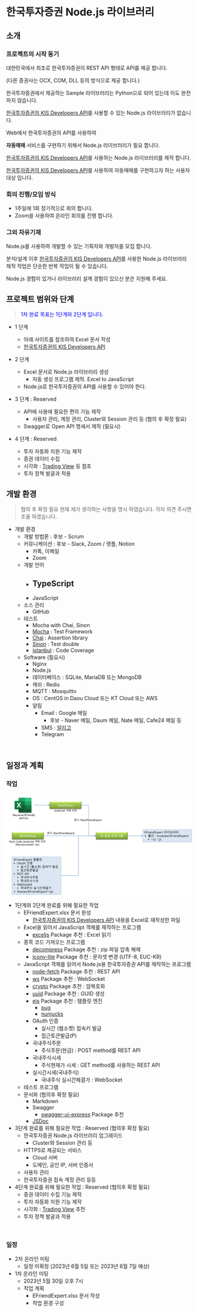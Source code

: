 # 한국투자증권 Node.js 라이브러리



## 소개

  

### 프로젝트의 시작 동기

   

대한민국에서 최초로 한국투자증권이 REST API 형태로 API를 제공 합니다.

(다른 증권사는 OCX, COM, DLL 등의 방식으로 제공 합니다.)

  

한국투자증권에서 제공하는 Sample 라이브러리는 Python으로 되어 있는데 이도 완전하지 않습니다.

  

[한국투자증권의 KIS Developers API](https://apiportal.koreainvestment.com/apiservice/)를 사용할 수 있는 Node.js 라이브러리가 없습니다.

  

Web에서 한국투자증권의 API를 사용하여

**자동매매** 서비스를 구현하기 위해서 Node.js 라이브러리가 필요 합니다.

[한국투자증권의 KIS Developers API](https://apiportal.koreainvestment.com/apiservice/)를 사용하는 Node.js 라이브러리를 제작 합니다.

   

[한국투자증권의 KIS Developers API](https://apiportal.koreainvestment.com/apiservice/)를 사용하여 자동매매를 구현하고자 하는 사용자 대상 입니다.

 

### 회의 진행/모임 방식 

   

- 1주일에 1회 정기적으로 회의 합니다.
- Zoom을 사용하여 온라인 회의를 진행 합니다.

   

### 그외 자유기재 

  

Node.js를 사용하여 개발할 수 있는 기획자와 개발자를 모집 합니다.

  

분석/설계 이후 [한국투자증권의 KIS Developers API](https://apiportal.koreainvestment.com/apiservice/)를 사용한 Node.js 라이브러리 제작 작업은 단순한 반복 작업이 될 수 있습니다.

Node.js 경험이 있거나 라이브러리 설계 경험이 있으신 분은 지원해 주세요.

  

## 프로젝트 범위와 단계

> <span style="color: blue;">1차 완료 목표는 1단계와 2단계 입니다.</span>

  

- 1 단계
  -   아래 사이트를 참조하여 Excel 문서 작성
  - [한국투자증권의 KIS Developers API](https://apiportal.koreainvestment.com/apiservice/)

- 2 단계
  - Excel 문서로 Node.js 라이브러리 생성
    -   자동 생성 프로그램 제작. Excel to JavaScript
  -   Node.js로 한국투자증권의 API를 사용할 수 있어야 한다.

- 3 단계 : Reserved
  - API에 사용에 필요한 편의 기능 제작
    -   사용자 관리, 계정 관리, Cluster와 Session 관리 등 (협의 후 확정 필요)
  -   Swagger로 Open API 명세서 제작 (필요시)

-   4 단계 : Reserved
    -   투자 자동화 지원 기능 제작
    -   증권 데이터 수집
    -   시각화 : [Trading View](https://kr.tradingview.com/chart/) 등 참조
    -   투자 정책 발굴과 적용

  

## 개발 환경

> 협의 후 확정 필요
> 현재 제가 생각하는 사항을 명시 하였습니다.
> 각자 의견 주시면 조율 하겠습니다.  

  


-   개발 환경
    -   개발 방법론 : 후보 - Scrum
    -   커뮤니케이션 : 후보 - Slack, Zoom / 렛플, Notion
        -   카톡, 이메일
        -   Zoom
    -   개발 언어
        -   TypeScript
            -   
        -   JavaScript
    -   소스 관리
        -   GitHub
    -   테스트
        -   Mocha with Chai, Sinon
        -   [Mocha](https://mochajs.org/) : Test Framework
        -   [Chai](https://www.chaijs.com/) : Assertion library
        -   [Sinon](https://sinonjs.org/) : Test double
        -   [istanbul](https://istanbul.js.org/) : Code Coverage
    -   Software (필요시)
        -   Nginx
        -   Node.js
        -   데이터베이스 : SQLite, MariaDB 또는 MongoDB
        -   캐쉬 : Redis
        -   MQTT : Mosquitto
        -   OS : CentOS in Daou Cloud 또는 KT Cloud 또는 AWS
        -   알림
            -   Email : Google 메일
                -   후보 - Naver 메일, Daum 메일, Nate 메일, Cafe24 메일 등
            -   SMS : [알리고](https://smartsms.aligo.in/admin/api/spec.html)
            -   Telegram

​    

## 일정과 계획

  

### 작업

  

![1단계와 2단계 업무 범위](files/img/업무_범위.png)

  

- 1단계와 2단계 완료를 위해 필요한 작업
  - EFriendExpert.xlsx 문서 완성
    - [한국투자증권의 KIS Developers API](https://apiportal.koreainvestment.com/apiservice/) 내용을 Excel로 재작성한 파일
  - Excel을 읽어서 JavaScript 객체를 제작하는 프로그램
    - [exceljs](https://www.npmjs.com/package/exceljs) Package 추천 : Excel 읽기
  - 종목 코드 가져오는 프로그램
    - [decompress](https://www.npmjs.com/package/decompress) Package 추천 : zip 파일 압축 해제
    - [iconv-lite](https://www.npmjs.com/package/iconv-lite) Package 추천 : 문자셋 변경 (UTF-8, EUC-KR)
  - JavaScript 객체를 읽어서 Node.js용 한국투자증권 API를 제작하는 프로그램
    - [node-fetch](https://www.npmjs.com/package/node-fetch) Package 추천 : REST API
    - [ws](https://www.npmjs.com/package/ws) Package 추천 : WebSocket
    - [crypto](https://www.npmjs.com/package/crypto) Package 추천 : 암복호화
    - [uuid](https://www.npmjs.com/package/uuid) Package 추천 : GUID 생성
    - [ejs](https://www.npmjs.com/package/ejs) Package 추천 : 템플릿 엔진
      - [pug](https://www.npmjs.com/package/pug)
      - [nunjucks](https://www.npmjs.com/package/nunjucks)
    - OAuth 인증
      - 실시간 (웹소켓) 접속키 발급
      - 접근토큰발급(P)
    - 국내주식주문
      - 주식주문(현금) : POST method를 REST API
    - 국내주식시세
      - 주식현재가 시세 : GET method를 사용하는 REST API
    - 실시간시세(국내주식)
      - 국내주식 실시간체결가 : WebSocket
  - 테스트 프로그램
  - 문서화 (협의후 확정 필요)
    - Markdown
    - Swagger
      - [swagger-ui-express](https://www.npmjs.com/package/swagger-ui-express) Package 추천
    - [JSDoc](https://www.npmjs.com/package/jsdoc)
- 3단계 완료를 위해 필요한 작업 : Reserved  (협의후 확정 필요)
  - 한국투자증권 Node.js 라이브러리 업그레이드
    - Cluster와 Session 관리 등
  - HTTPS로 제공되는 서비스
    - Cloud 서버
    - 도메인, 공인 IP, 서버 인증서
  - 사용자 관리
  - 한국투자증권 접속 계정 관리 등등
- 4단계 완료를 위해 필요한 작업 : Reserved  (협의후 확정 필요)
  - 증권 데이터 수집 기능 제작
  - 투자 자동화 지원 기능 제작
  - 시각화 : [Trading View](https://kr.tradingview.com/chart/) 추천
  - 투자 정책 발굴과 적용

​    

### 일정

- 2차 온라인 미팅
  - 일정 미확정 (2023년 6월 5일 또는 2023년 6월 7일 예상)
- 1차 온라인 미팅
  - 2023년 5월 30일 오후 7시
  - 작업 계획
    - EFriendExpert.xlsx 문서 작성
    - 작업 환경 구성

​    

  